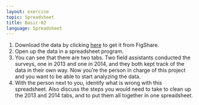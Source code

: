 ```yaml
---
layout: exercise
topic: Spreadsheet
title: Basic-02
language: Spreadsheet
---
```



1. Download the data by clicking [here](https://ndownloader.figshare.com/files/2252083) to get it from FigShare.
1. Open up the data in a spreadsheet program.
1. You can see that there are two tabs. Two field assistants conducted the surveys, one in 2013 and one in 2014, and they both kept track of the data in their own way. Now you’re the person in charge of this project and you want to be able to start analyzing the data.
1. With the person next to you, identify what is wrong with this spreadsheet. Also discuss the steps you would need to take to clean up the 2013 and 2014 tabs, and to put them all together in one spreadsheet.


